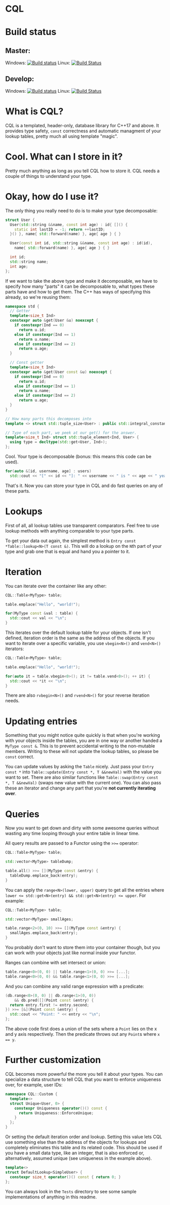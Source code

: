 # CQL

# Build status
## Master:
Windows: [![Build status](https://ci.appveyor.com/api/projects/status/83qokd6w77vsav6n/branch/master?svg=true)](https://ci.appveyor.com/project/N00byEdge/cql/branch/master)
Linux: [![Build Status](https://travis-ci.org/N00byEdge/CQL.svg?branch=master)](https://travis-ci.org/N00byEdge/CQL)

## Develop:
Windows: [![Build status](https://ci.appveyor.com/api/projects/status/83qokd6w77vsav6n/branch/develop?svg=true)](https://ci.appveyor.com/project/N00byEdge/cql/branch/develop)
Linux: [![Build Status](https://travis-ci.org/N00byEdge/CQL.svg?branch=develop)](https://travis-ci.org/N00byEdge/CQL)

# What is CQL?
CQL is a templated, header-only, database library for C++17 and above. It provides type safety, `const` correctness and automatic managment of your lookup tables, pretty much all using template "magic".

# Cool. What can I store in it?
Pretty much anything as long as you tell CQL how to store it. CQL needs a couple of things to understand your type.

# Okay, how do I use it?
The only thing you really need to do is to make your type decomposable:

```cpp
struct User {
  User(std::string &&name, const int age) : id{ []() {
    static int lastID = -1; return ++lastID;
  }() }, name{ std::forward(name) }, age{ age } { }

  User(const int id, std::string &&name, const int age) : id(id),
    name{ std::forward(name) }, age{ age } { }

  int id;
  std::string name;
  int age;
};
```

If we want to take the above type and make it decomposable, we have to specify how many "parts" it can be decomposable to, what types these parts have and how to get them. The C++ has ways of specifying this already, so we're reusing them:

```cpp
namespace std {
  // Getter
  template<size_t Ind>
  constexpr auto &get(User &u) noexcept {
    if constexpr(Ind == 0)
      return u.id;
    else if constexpr(Ind == 1)
      return u.name;
    else if constexpr(Ind == 2)
      return u.age;
  }

  // Const getter
  template<size_t Ind>
  constexpr auto &get(User const &u) noexcept {
    if constexpr(Ind == 0)
      return u.id;
    else if constexpr(Ind == 1)
      return u.name;
    else if constexpr(Ind == 2)
      return u.age;
  }
}

// How many parts this decomposes into
template <> struct std::tuple_size<User> : public std::integral_constant<size_t, 3> { };

// Type of each part, we peek at our get() for the answer.
template<size_t Ind> struct std::tuple_element<Ind, User> {
  using type = decltype(std::get<User, Ind>);
};
```

Cool. Your type is decomposable (bonus: this means this code can be used).

```cpp
for(auto &[id, username, age] : users)
  std::cout << "[" << id << "]: " << username << " is " << age << " years old.\n";
```

That's it. Now you can store your type in CQL and do fast queries on any of these parts.

# Lookups
First of all, all lookup tables use transparent comparators. Feel free to use lookup methods with anything comparable to your type parts.

To get your data out again, the simplest method is `Entry const *Table::lookup<N>(T const &)`. This will do a lookup on the `N`th part of your type and grab one that is equal and hand you a pointer to it.

# Iteration
You can iterate over the container like any other:
```cpp
CQL::Table<MyType> table;

table.emplace("Hello", "world!");

for(MyType const &val : table) {
  std::cout << val << "\n";
}
```

This iterates over the default lookup table for your objects. If one isn't defined, iteration order is the same as the address of the objects. If you want to iterate over a specific variable, you use `vbegin<N>()` and `vend<N>()` iterators:

```cpp
CQL::Table<MyType> table;

table.emplace("Hello", "world!");

for(auto it = table.vbegin<0>(); it != table.vend<0>(); ++ it) {
  std::cout << *it << "\n";
}
```

There are also `rvbegin<N>()` and `rvend<N>()` for your reverse iteration needs.

# Updating entries

Something that you might notice quite quickly is that when you're working with your objects inside the tables, you are in one way or another handed a `MyType const &`. This is to prevent accidental writing to the non-mutable members. Writing to these will not update the lookup tables, so please be `const` correct.

You can update values by asking the `Table` nicely. Just pass your `Entry const *` into `Table::update(Entry const *, T &&newVal)` with the value you want to set. There are also similar functions like `Table::swap(Entry const *, T &&newVal)` (swaps new value with the current one). You can also pass these an iterator and change any part that you're **not currently iterating over**.

# Queries
Now you want to get down and dirty with some awesome queries without wasting any time looping through your entire table in linear time.

All query results are passed to a Functor using the `>>=` operator:
```cpp
CQL::Table<MyType> table;

std::vector<MyType> tableDump;

table.all() >>= [](MyType const &entry) {
  tableDump.emplace_back(entry);
}
```

You can apply the `range<N>(lower, upper)` query to get all the entries where `lower <= std::get<N>(entry) && std::get<N>(entry) <= upper`. For example:

```cpp
CQL::Table<MyType> table;

std::vector<MyType> smallAges;

table.range<2>(0, 10) >>= [](MyType const &entry) {
  smallAges.emplace_back(entry);
}
```

You probably don't want to store them into your container though, but you can work with your objects just like normal inside your functor.

Ranges can combine with set intersect or union:

```cpp
table.range<0>(0, 0) || table.range<1>(0, 0) >>= [...];
table.range<0>(0, 0) && table.range<1>(0, 0) >>= [...];
```

And you can combine any valid range expression with a predicate:

```cpp
(db.range<0>(0, 0) || db.range<1>(0, 0))
    && db.pred([](Point const &entry) {
  return entry.first != entry.second;
}) >>= [&](Point const &entry) {
  std::cout << "Point: " << entry << "\n";
};
```

The above code first does a union of the sets where a `Point` lies on the x and y axis respectively. Then the predicate throws out any `Point`s where `x == y`.

# Further customization
CQL becomes more powerful the more you tell it about your types. You can specialize a data structure to tell CQL that you want to enforce uniqueness over, for example, user IDs:

```cpp
namespace CQL::Custom {
  template<>
  struct Unique<User, 0> {
    constexpr Uniqueness operator()() const {
      return Uniqueness::EnforceUnique;
    }
  };
}
```

Or setting the default iteration order and lookup. Setting this value lets CQL use something else than the address of the objects for lookups and completely eliminates this table and its related code. This should be used if you have a small data type, like an integer, that is also enforced or, alternatively, assumed unique (see uniqueness in the example above).

```cpp
template<>
struct DefaultLookup<SimpleUser> {
  constexpr size_t operator()() const { return 0; }
};
```

You can always look in the `Tests` directory to see some sample implementations of anything in this readme.
